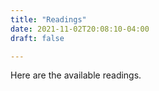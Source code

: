 ```yaml
---
title: "Readings"
date: 2021-11-02T20:08:10-04:00
draft: false

---
```


Here are the available readings.